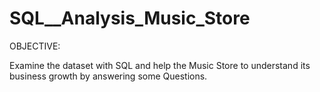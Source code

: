 # SQL__Analysis_Music_Store

OBJECTIVE:

Examine the dataset with SQL and help the Music Store to understand its business growth by answering some Questions.
